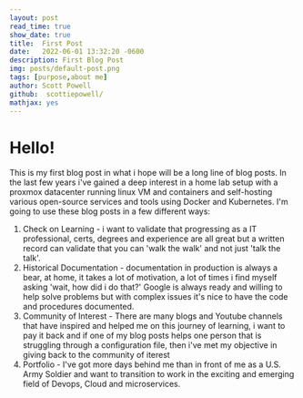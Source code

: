 ```yaml
---
layout: post
read_time: true
show_date: true
title:  First Post
date:   2022-06-01 13:32:20 -0600
description: First Blog Post
img: posts/default-post.png 
tags: [purpose,about me]
author: Scott Powell
github:  scottiepowell/
mathjax: yes
---
```


# Hello!

This is my first blog post in what i hope will be a long line of blog posts.  In the last few years i've gained a deep interest in a home lab setup with a proxmox datacenter running linux VM and containers and self-hosting various open-source services and tools using Docker and Kubernetes.  I'm going to use these blog posts in a few different ways:

1. Check on Learning - i want to validate that progressing as a IT professional, certs, degrees and experience are all great but a written record can validate that you can 'walk the walk' and not just 'talk the talk'. 
2. Historical Documentation - documentation in production is always a bear, at home, it takes a lot of motivation, a lot of times i find myself asking 'wait, how did i do that?'  Google is always ready and willing to help solve problems but with complex issues it's nice to have the code and procedures documented.  
3. Community of Interest - There are many blogs and Youtube channels that have inspired and helped me on this journey of learning, i want to pay it back and if one of my blog posts helps one person that is struggling through a configuration file, then i've met my objective in giving back to the community of iterest
4. Portfolio - I've got more days behind me than in front of me as a U.S. Army Soldier and want to transition to work in the exciting and emerging field of Devops, Cloud and microservices.   
